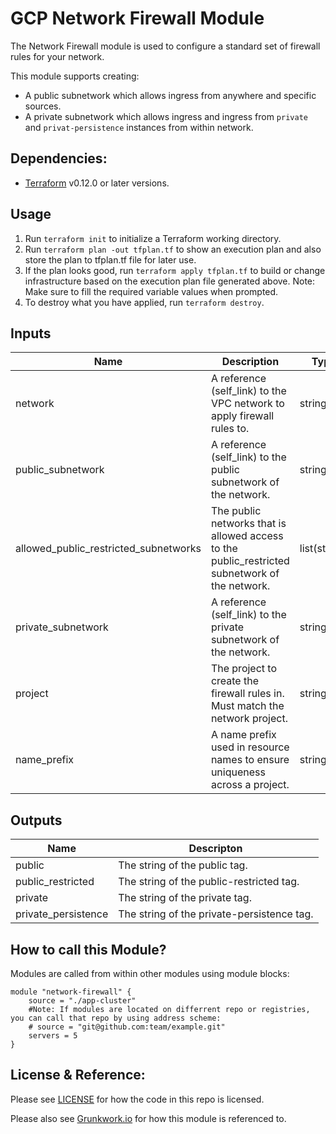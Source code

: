 # GCP Network Firewall Module

The Network Firewall module is used to configure a standard set of firewall rules for your network.

This module supports creating:

* A public subnetwork which allows ingress from anywhere and specific sources.
* A private subnetwork which allows ingress and ingress from `private` and `privat-persistence` instances from within network.

## Dependencies:

* [Terraform](https://www.terraform.io/downloads.html) v0.12.0 or later versions.

## Usage

1. Run `terraform init` to initialize a Terraform working directory.
2. Run `terraform plan -out tfplan.tf` to show an execution plan and also store the plan to tfplan.tf file for later use.
3. If the plan looks good, run `terraform apply tfplan.tf` to build or change infrastructure based on the execution plan file generated above. Note: Make sure to fill the required variable values when prompted.
4. To destroy what you have applied, run `terraform destroy`.

## Inputs

| Name          | Description       | Type      | Default       | Required | Example |   
| --------------| ----------------- | --------- | ------------- | -------- | ------- |
| network | A reference (self_link) to the VPC network to apply firewall rules to. | string | No| Yes | terraform-test|
| public_subnetwork| A reference (self_link) to the public subnetwork of the network.| string | No | Yes |terraform-test|
| allowed_public_restricted_subnetworks| The public networks that is allowed access to the public_restricted subnetwork of the network.| list(string)| [] | Yes| N/A|
|private_subnetwork| A reference (self_link) to the private subnetwork of the network. | string | No | Yes| N/A|
|project| The project to create the firewall rules in. Must match the network project.| string| No| Yes| N/A|
|name_prefix|A name prefix used in resource names to ensure uniqueness across a project.|string| No|Yes|N/A|

## Outputs

| Name | Descripton |
| ---- | ---------- |
|public| The string of the public tag.|
|public_restricted | The string of the public-restricted tag.|
|private|The string of the private tag.|
|private_persistence|The string of the private-persistence tag.|

## How to call this Module?

Modules are called from within other modules using module blocks:

```
module "network-firewall" {
    source = "./app-cluster"
    #Note: If modules are located on differrent repo or registries, you can call that repo by using address scheme:
    # source = "git@github.com:team/example.git"
    servers = 5
}
```

## License & Reference:

Please see [LICENSE](https://github.com/gruntwork-io/terraform-google-gke/blob/master/LICENSE) for how the code in this repo is licensed.

Please also see [Grunkwork.io](https://github.com/gruntwork-io/terraform-google-gke) for how this module is referenced to. 